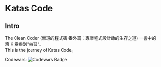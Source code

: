 # Katas Code

## Intro

The Clean Coder (無瑕的程式碼 番外篇：專業程式設計師的生存之道) 一書中的第 6 章提到"練習"。  
This is the journey of Katas Code。


Codewars: ![Codewars Badge](https://www.codewars.com/users/sufuf3/badges/micro)
